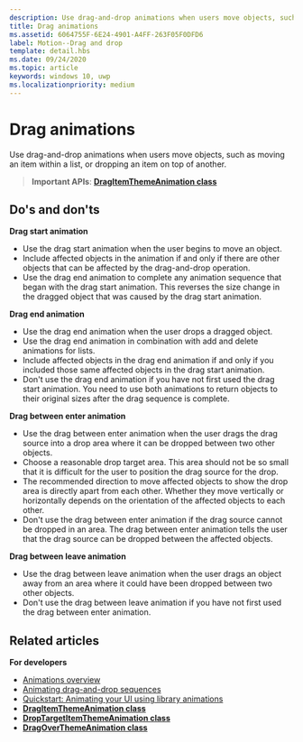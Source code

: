 ```yaml
---
description: Use drag-and-drop animations when users move objects, such as moving an item within a list, or dropping an item on top of another.
title: Drag animations
ms.assetid: 6064755F-6E24-4901-A4FF-263F05F0DFD6
label: Motion--Drag and drop
template: detail.hbs
ms.date: 09/24/2020
ms.topic: article
keywords: windows 10, uwp
ms.localizationpriority: medium
---
```

# Drag animations




Use drag-and-drop animations when users move objects, such as moving an item within a list, or dropping an item on top of another.

> **Important APIs**: [**DragItemThemeAnimation class**](/uwp/api/windows.ui.xaml.media.animation.dragitemthemeanimation)


## Do's and don'ts


**Drag start animation**

-   Use the drag start animation when the user begins to move an object.
-   Include affected objects in the animation if and only if there are other objects that can be affected by the drag-and-drop operation.
-   Use the drag end animation to complete any animation sequence that began with the drag start animation. This reverses the size change in the dragged object that was caused by the drag start animation.

**Drag end animation**

-   Use the drag end animation when the user drops a dragged object.
-   Use the drag end animation in combination with add and delete animations for lists.
-   Include affected objects in the drag end animation if and only if you included those same affected objects in the drag start animation.
-   Don't use the drag end animation if you have not first used the drag start animation. You need to use both animations to return objects to their original sizes after the drag sequence is complete.

**Drag between enter animation**

-   Use the drag between enter animation when the user drags the drag source into a drop area where it can be dropped between two other objects.
-   Choose a reasonable drop target area. This area should not be so small that it is difficult for the user to position the drag source for the drop.
-   The recommended direction to move affected objects to show the drop area is directly apart from each other. Whether they move vertically or horizontally depends on the orientation of the affected objects to each other.
-   Don't use the drag between enter animation if the drag source cannot be dropped in an area. The drag between enter animation tells the user that the drag source can be dropped between the affected objects.

**Drag between leave animation**

-   Use the drag between leave animation when the user drags an object away from an area where it could have been dropped between two other objects.
-   Don't use the drag between leave animation if you have not first used the drag between enter animation.


## Related articles

**For developers**
* [Animations overview](./xaml-animation.md)
* [Animating drag-and-drop sequences](/previous-versions/windows/apps/jj649427(v=win.10))
* [Quickstart: Animating your UI using library animations](/previous-versions/windows/apps/hh452703(v=win.10))
* [**DragItemThemeAnimation class**](/uwp/api/windows.ui.xaml.media.animation.dragitemthemeanimation)
* [**DropTargetItemThemeAnimation class**](/uwp/api/windows.ui.xaml.media.animation.droptargetitemthemeanimation)
* [**DragOverThemeAnimation class**](/uwp/api/windows.ui.xaml.media.animation.dragoverthemeanimation)


 
